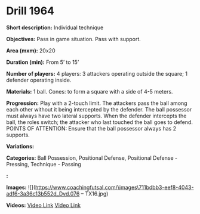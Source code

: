 # Drill 1964

**Short description:**
Individual technique

**Objectives:**
Pass in game situation.
Pass with support.

**Area (mxm):**
20x20

**Duration (min):**
From 5’ to 15’

**Number of players:**
4 players: 3 attackers operating outside the square; 1 defender operating inside.

**Materials:**
1 ball. Cones: to form a square with a side of 4-5 meters.

**Progression:**
Play with a 2-touch limit. The attackers pass the ball among each other without it being intercepted by the defender. The ball possessor must always have two lateral supports. When the defender intercepts the ball, the roles switch; the attacker who last touched the ball goes to defend. POINTS OF ATTENTION: Ensure that the ball possessor always has 2 supports.

**Variations:**


**Categories:**
Ball Possession, Positional Defense, Positional Defense - Pressing, Technique - Passing

**:**


**Images:**
![](https://www.coachingfutsal.com/\images\711bdbb3-eef8-4043-adf6-3a36c13b552d_Dvd.076 – TX16.jpg)

**Videos:**
[Video Link](https://www.youtube.com/embed/RnYgBNb0vKY)
[Video Link](https://www.youtube.com/embed/oKC76xT0Bmo)


